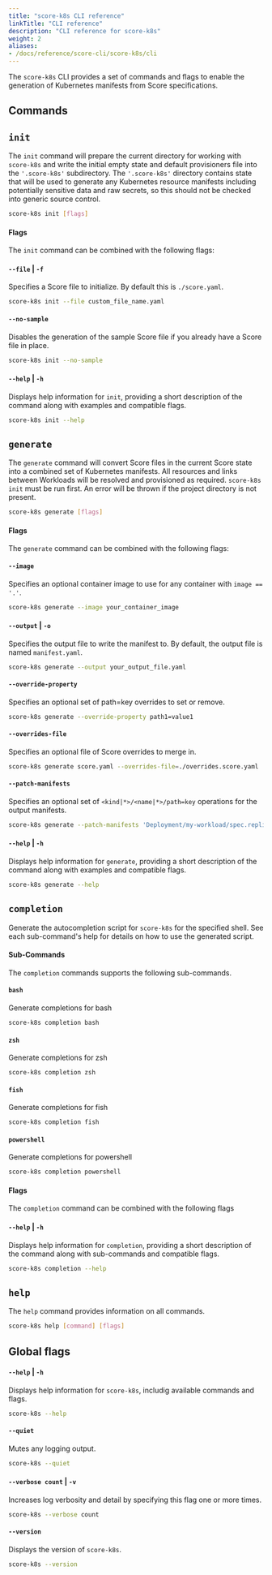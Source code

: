 ```yaml
---
title: "score-k8s CLI reference"
linkTitle: "CLI reference"
description: "CLI reference for score-k8s"
weight: 2
aliases:
- /docs/reference/score-cli/score-k8s/cli
---
```


The `score-k8s` CLI provides a set of commands and flags to enable the generation of Kubernetes manifests from Score specifications.

## Commands

## `init`

The `init` command will prepare the current directory for working with `score-k8s` and write the initial empty state and default provisioners file into the `'.score-k8s'` subdirectory. The `'.score-k8s'` directory contains state that will be used to generate any Kubernetes resource manifests including potentially sensitive data and raw secrets, so this should not be checked into generic source control.

```bash
score-k8s init [flags]
```

#### Flags

The `init` command can be combined with the following flags:

#### `--file` | `-f`

Specifies a Score file to initialize. By default this is `./score.yaml`.

```bash
score-k8s init --file custom_file_name.yaml
```

#### `--no-sample`

Disables the generation of the sample Score file if you already have a Score file in place.

```bash
score-k8s init --no-sample
```

#### `--help` | `-h`

Displays help information for `init`, providing a short description of the command along with examples and compatible flags.

```bash
score-k8s init --help
```

## `generate`

The `generate` command will convert Score files in the current Score state into a combined set of Kubernetes manifests. All resources and links between Workloads will be resolved and provisioned as required. `score-k8s init` must be run first. An error will be thrown if the project directory is not present.

```bash
score-k8s generate [flags]
```

#### Flags

The `generate` command can be combined with the following flags:

#### `--image`

Specifies an optional container image to use for any container with `image == '.'`.

```bash
score-k8s generate --image your_container_image
```

#### `--output` | `-o`

Specifies the output file to write the manifest to. By default, the output file is named `manifest.yaml`.

```bash
score-k8s generate --output your_output_file.yaml
```

#### `--override-property`

Specifies an optional set of path=key overrides to set or remove.

```bash
score-k8s generate --override-property path1=value1
```

#### `--overrides-file`

Specifies an optional file of Score overrides to merge in.

```bash
score-k8s generate score.yaml --overrides-file=./overrides.score.yaml
```

#### `--patch-manifests`

Specifies an optional set of `<kind|*>/<name|*>/path=key` operations for the output manifests.

```bash
score-k8s generate --patch-manifests 'Deployment/my-workload/spec.replicas=3'
```

#### `--help` | `-h`

Displays help information for `generate`, providing a short description of the command along with examples and compatible flags.

```bash
score-k8s generate --help
```

## `completion`

Generate the autocompletion script for `score-k8s` for the specified shell. See each sub-command's help for details on how to use the generated script.

#### Sub-Commands

The `completion` commands supports the following sub-commands.

#### `bash`

Generate completions for bash

```bash
score-k8s completion bash
```

#### `zsh`

Generate completions for zsh

```bash
score-k8s completion zsh
```

#### `fish`

Generate completions for fish

```bash
score-k8s completion fish
```

#### `powershell`

Generate completions for powershell

```bash
score-k8s completion powershell
```

#### Flags

The `completion` command can be combined with the following flags

#### `--help` | `-h`

Displays help information for `completion`, providing a short description of the command along with sub-commands and compatible flags.

```bash
score-k8s completion --help
```

## `help`

The `help` command provides information on all commands.

```bash
score-k8s help [command] [flags]
```

## Global flags

#### `--help` | `-h`

Displays help information for `score-k8s`, includig available commands and flags.

```bash
score-k8s --help
```

#### `--quiet`

Mutes any logging output.

```bash
score-k8s --quiet
```

#### `--verbose count` | `-v`

Increases log verbosity and detail by specifying this flag one or more times.

```bash
score-k8s --verbose count
```

#### `--version`

Displays the version of `score-k8s`.

```bash
score-k8s --version
```
